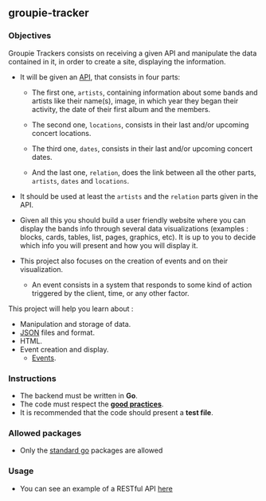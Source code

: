 ## groupie-tracker

### Objectives

Groupie Trackers consists on receiving a given API and manipulate the data contained in it, in order to create a site, displaying the information.

- It will be given an [API](https://groupietrackers.herokuapp.com/api), that consists in four parts:

  - The first one, `artists`, containing information about some bands and artists like their name(s), image, in which year they began their activity, the date of their first album and the members.

  - The second one, `locations`, consists in their last and/or upcoming concert locations.

  - The third one, `dates`, consists in their last and/or upcoming concert dates.

  - And the last one, `relation`, does the link between all the other parts, `artists`, `dates` and `locations`.

- It should be used at least the `artists` and the `relation` parts given in the API.

- Given all this you should build a user friendly website where you can display the bands info through several data visualizations (examples : blocks, cards, tables, list, pages, graphics, etc). It is up to you to decide which info you will present and how you will display it.

- This project also focuses on the creation of events and on their visualization.

  - An event consists in a system that responds to some kind of action triggered by the client, time, or any other factor.

This project will help you learn about :

- Manipulation and storage of data.
- [JSON](https://www.json.org/json-en.html) files and format.
- HTML.
- Event creation and display.
  - [Events](https://developer.mozilla.org/en-US/docs/Learn/JavaScript/Building_blocks/Events).

### Instructions

- The backend must be written in **Go**.
- The code must respect the [**good practices**](https://public.01-edu.org/subjects/good-practices.en).
- It is recommended that the code should present a **test file**.

### Allowed packages

- Only the [standard go](https://golang.org/pkg/) packages are allowed

### Usage

- You can see an example of a RESTful API [here](https://rickandmortyapi.com/)
